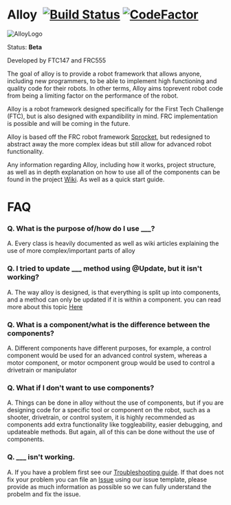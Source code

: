 # Alloy  [![Build Status](https://travis-ci.org/GarrettBurroughs/Alloy.svg?branch=master)](https://travis-ci.org/GarrettBurroughs/Alloy) [![CodeFactor](https://www.codefactor.io/repository/github/garrettburroughs/alloy/badge)](https://www.codefactor.io/repository/github/garrettburroughs/alloy) 

![AlloyLogo](http://gdurl.com/AFl8)

Status: **Beta**

Developed by FTC147 and FRC555

The goal of alloy is to provide a robot framework that allows anyone, including new programmers, to be able to implement
high functioning and quality code for their robots. In other terms, Alloy aims toprevent robot code from being a limiting
factor on the performance of the robot. 


Alloy is a robot framework designed specifically for the First Tech Challenge (FTC), but is also designed 
with expandibility in mind. FRC implementation is possible and will be coming in the future.

Alloy is based off the FRC robot framework [Sprocket](https://github.com/MontclairRobotics/Sprocket), but redesigned to abstract away the more complex ideas but still allow for advanced robot functionality.

Any information regarding Alloy, including how it works, project structure, as well as in depth explanation on how to use all of the components
can be found in the project [Wiki](https://github.com/GarrettBurroughs/Alloy/wiki). As well as a quick start guide.



# FAQ 

### Q. What is the purpose of/how do I use ___?

A. Every class is heavily documented as well as wiki articles explaining the use of more complex/important parts of alloy

### Q. I tried to update ___ method using @Update, but it isn't working?

A. The way alloy is designed, is that everything is split up into components, and a method can only be updated if it is within a component. 
you can read more about this topic [Here](https://github.com/GarrettBurroughs/Alloy/wiki/Alloy-Update-System) 

### Q. What is a component/what is the difference between the components?
A. Different components have different purposes, for example, a control component would be used for an advanced control system, 
whereas a motor component, or motor ocmponent group would be used to control a drivetrain or manipulator

### Q. What if I don't want to use components?

A. Things can be done in alloy without the use of components, but if you are designing code for a specific tool or component on the robot, 
such as a shooter, drivetrain, or control system, it is highly recommended as components add extra functionality like toggleability,
easier debugging, and updateable methods. But again, all of this can be done without the use of components. 

### Q. ___ isn't working.

A. If you have a problem first see our [Troubleshooting guide](https://github.com/GarrettBurroughs/Alloy/wiki/Troubleshooting-Guide). If that does not fix your problem you can file an [Issue](https://github.com/GarrettBurroughs/Alloy/issues/new) 
using our issue template, please provide as much information as possible so we can fully understand the probelm and fix the issue. 

